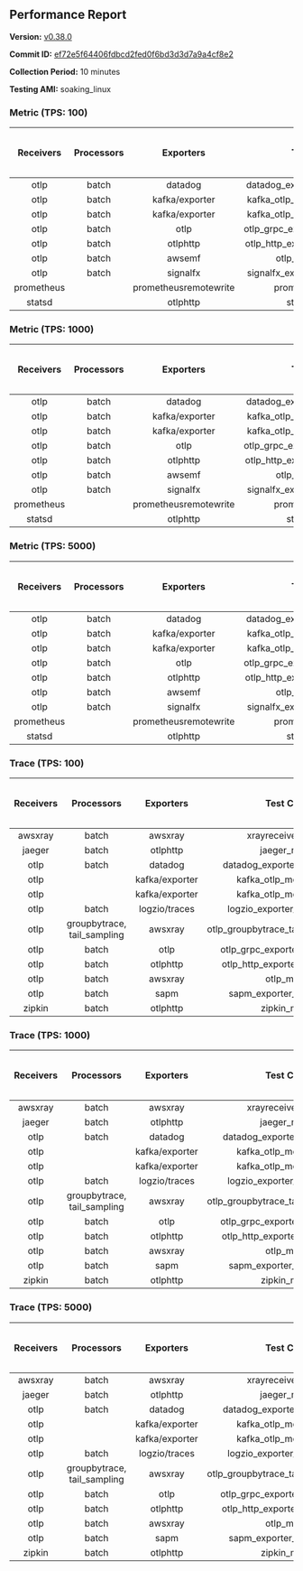 ## Performance Report

**Version:** [v0.38.0](https://github.com/aws-observability/aws-otel-collector/releases/tag/v0.38.0)

**Commit ID:** [ef72e5f64406fdbcd2fed0f6bd3d3d7a9a4cf8e2](https://github.com/aws-observability/aws-otel-collector/commit/ef72e5f64406fdbcd2fed0f6bd3d3d7a9a4cf8e2)

**Collection Period:** 10 minutes

**Testing AMI:** soaking_linux


### Metric (TPS: 100)
| Receivers | Processors | Exporters | Test Case | Data Type | Instance Type | Avg CPU Usage (Percent) | Avg Memory Usage (Megabytes) | Max CPU Usage (Percent) | Max Memory Usage (Megabytes) |
|:---------:|:----------:|:---------:|:---------:|:---------:|:-------------:|:-----------------------:|:----------------------------:|:-----------------------:|:----------------------------:|
| otlp | batch | datadog | datadog_exporter_metric_mock | otlp | m5.2xlarge | 0.51 | 95.08 | 1.30 | 96.86 |
| otlp | batch | kafka/exporter | kafka_otlp_metric_mock_2_8_1 | otlp | m5.2xlarge | 2.18 | 100.43 | 2.40 | 101.97 |
| otlp | batch | kafka/exporter | kafka_otlp_metric_mock_3_2_0 | otlp | m5.2xlarge | 11.12 | 112.29 | 11.60 | 116.50 |
| otlp | batch | otlp | otlp_grpc_exporter_metric_mock | otlp | m5.2xlarge | 0.18 | 91.46 | 0.50 | 94.51 |
| otlp | batch | otlphttp | otlp_http_exporter_metric_mock | otlp | m5.2xlarge | 0.22 | 96.15 | 0.40 | 99.31 |
| otlp | batch | awsemf | otlp_metric_mock | otlp | m5.2xlarge | 0.38 | 92.88 | 0.50 | 93.32 |
| otlp | batch | signalfx | signalfx_exporter_metric_mock | otlp | m5.2xlarge | 0.24 | 97.37 | 0.40 | 102.15 |
| prometheus |  | prometheusremotewrite | prometheus_mock | prometheus | m5.2xlarge | 0.08 | 93.05 | 0.30 | 94.49 |
| statsd |  | otlphttp | statsd_mock | statsd | m5.2xlarge | 0.01 | 76.52 | 0.10 | 77.50 |

### Metric (TPS: 1000)
| Receivers | Processors | Exporters | Test Case | Data Type | Instance Type | Avg CPU Usage (Percent) | Avg Memory Usage (Megabytes) | Max CPU Usage (Percent) | Max Memory Usage (Megabytes) |
|:---------:|:----------:|:---------:|:---------:|:---------:|:-------------:|:-----------------------:|:----------------------------:|:-----------------------:|:----------------------------:|
| otlp | batch | datadog | datadog_exporter_metric_mock | otlp | m5.2xlarge | 2.18 | 98.62 | 2.30 | 99.84 |
| otlp | batch | kafka/exporter | kafka_otlp_metric_mock_2_8_1 | otlp | m5.2xlarge | 0.48 | 96.67 | 0.60 | 97.81 |
| otlp | batch | kafka/exporter | kafka_otlp_metric_mock_3_2_0 | otlp | m5.2xlarge | 0.51 | 97.32 | 0.70 | 98.20 |
| otlp | batch | otlp | otlp_grpc_exporter_metric_mock | otlp | m5.2xlarge | 0.43 | 92.35 | 0.60 | 93.38 |
| otlp | batch | otlphttp | otlp_http_exporter_metric_mock | otlp | m5.2xlarge | 0.57 | 98.28 | 0.70 | 101.88 |
| otlp | batch | awsemf | otlp_metric_mock | otlp | m5.2xlarge | 1.77 | 95.43 | 2.00 | 96.33 |
| otlp | batch | signalfx | signalfx_exporter_metric_mock | otlp | m5.2xlarge | 0.84 | 98.69 | 1.10 | 101.18 |
| prometheus |  | prometheusremotewrite | prometheus_mock | prometheus | m5.2xlarge | 0.75 | 116.38 | 1.40 | 124.89 |
| statsd |  | otlphttp | statsd_mock | statsd | m5.2xlarge | 0.01 | 77.06 | 0.10 | 77.15 |

### Metric (TPS: 5000)
| Receivers | Processors | Exporters | Test Case | Data Type | Instance Type | Avg CPU Usage (Percent) | Avg Memory Usage (Megabytes) | Max CPU Usage (Percent) | Max Memory Usage (Megabytes) |
|:---------:|:----------:|:---------:|:---------:|:---------:|:-------------:|:-----------------------:|:----------------------------:|:-----------------------:|:----------------------------:|
| otlp | batch | datadog | datadog_exporter_metric_mock | otlp | m5.2xlarge | 10.42 | 116.83 | 10.80 | 121.54 |
| otlp | batch | kafka/exporter | kafka_otlp_metric_mock_2_8_1 | otlp | m5.2xlarge | 10.63 | 113.54 | 11.00 | 117.10 |
| otlp | batch | kafka/exporter | kafka_otlp_metric_mock_3_2_0 | otlp | m5.2xlarge | 1.83 | 99.83 | 2.10 | 103.61 |
| otlp | batch | otlp | otlp_grpc_exporter_metric_mock | otlp | m5.2xlarge | 1.44 | 98.60 | 2.40 | 131.47 |
| otlp | batch | otlphttp | otlp_http_exporter_metric_mock | otlp | m5.2xlarge | 2.06 | 100.43 | 2.30 | 104.69 |
| otlp | batch | awsemf | otlp_metric_mock | otlp | m5.2xlarge | 8.54 | 107.11 | 9.00 | 109.77 |
| otlp | batch | signalfx | signalfx_exporter_metric_mock | otlp | m5.2xlarge | 3.89 | 100.22 | 4.30 | 104.55 |
| prometheus |  | prometheusremotewrite | prometheus_mock | prometheus | m5.2xlarge | 4.56 | 222.68 | 7.70 | 245.56 |
| statsd |  | otlphttp | statsd_mock | statsd | m5.2xlarge | 0.01 | 76.69 | 0.20 | 76.99 |

### Trace (TPS: 100)
| Receivers | Processors | Exporters | Test Case | Data Type | Instance Type | Avg CPU Usage (Percent) | Avg Memory Usage (Megabytes) | Max CPU Usage (Percent) | Max Memory Usage (Megabytes) |
|:---------:|:----------:|:---------:|:---------:|:---------:|:-------------:|:-----------------------:|:----------------------------:|:-----------------------:|:----------------------------:|
| awsxray | batch | awsxray | xrayreceiver_mock | xray | m5.2xlarge | 3.92 | 89.72 | 4.10 | 91.01 |
| jaeger | batch | otlphttp | jaeger_mock | jaeger | m5.2xlarge | 0.03 | 77.55 | 0.20 | 77.68 |
| otlp | batch | datadog | datadog_exporter_trace_mock | otlp | m5.2xlarge | 0.06 | 78.29 | 0.20 | 78.78 |
| otlp |  | kafka/exporter | kafka_otlp_mock_2_8_1 | otlp | m5.2xlarge | 0.06 | 83.46 | 0.20 | 84.20 |
| otlp |  | kafka/exporter | kafka_otlp_mock_3_2_0 | otlp | m5.2xlarge | 0.05 | 81.91 | 0.20 | 83.15 |
| otlp | batch | logzio/traces | logzio_exporter_trace_mock | otlp | m5.2xlarge | 0.04 | 78.38 | 0.10 | 79.70 |
| otlp | groupbytrace, tail_sampling | awsxray | otlp_groupbytrace_tailsampling_mock | otlp | m5.2xlarge | 0.03 | 77.66 | 0.20 | 77.75 |
| otlp | batch | otlp | otlp_grpc_exporter_trace_mock | otlp | m5.2xlarge | 0.04 | 78.37 | 0.20 | 78.66 |
| otlp | batch | otlphttp | otlp_http_exporter_trace_mock | otlp | m5.2xlarge | 0.04 | 76.48 | 0.10 | 77.76 |
| otlp | batch | awsxray | otlp_mock | otlp | m5.2xlarge | 0.04 | 78.10 | 0.20 | 79.82 |
| otlp | batch | sapm | sapm_exporter_trace_mock | otlp | m5.2xlarge | 0.04 | 76.22 | 0.20 | 77.03 |
| zipkin | batch | otlphttp | zipkin_mock | zipkin | m5.2xlarge | 0.04 | 77.27 | 0.10 | 78.07 |

### Trace (TPS: 1000)
| Receivers | Processors | Exporters | Test Case | Data Type | Instance Type | Avg CPU Usage (Percent) | Avg Memory Usage (Megabytes) | Max CPU Usage (Percent) | Max Memory Usage (Megabytes) |
|:---------:|:----------:|:---------:|:---------:|:---------:|:-------------:|:-----------------------:|:----------------------------:|:-----------------------:|:----------------------------:|
| awsxray | batch | awsxray | xrayreceiver_mock | xray | m5.2xlarge | 18.14 | 96.18 | 18.60 | 98.01 |
| jaeger | batch | otlphttp | jaeger_mock | jaeger | m5.2xlarge | 0.04 | 76.50 | 0.20 | 76.69 |
| otlp | batch | datadog | datadog_exporter_trace_mock | otlp | m5.2xlarge | 0.04 | 80.68 | 0.20 | 82.29 |
| otlp |  | kafka/exporter | kafka_otlp_mock_2_8_1 | otlp | m5.2xlarge | 0.16 | 84.98 | 0.40 | 85.52 |
| otlp |  | kafka/exporter | kafka_otlp_mock_3_2_0 | otlp | m5.2xlarge | 0.05 | 81.79 | 0.20 | 84.05 |
| otlp | batch | logzio/traces | logzio_exporter_trace_mock | otlp | m5.2xlarge | 0.04 | 75.98 | 0.10 | 76.08 |
| otlp | groupbytrace, tail_sampling | awsxray | otlp_groupbytrace_tailsampling_mock | otlp | m5.2xlarge | 0.03 | 77.17 | 0.20 | 77.38 |
| otlp | batch | otlp | otlp_grpc_exporter_trace_mock | otlp | m5.2xlarge | 0.04 | 79.16 | 0.20 | 80.17 |
| otlp | batch | otlphttp | otlp_http_exporter_trace_mock | otlp | m5.2xlarge | 0.04 | 77.08 | 0.20 | 78.16 |
| otlp | batch | awsxray | otlp_mock | otlp | m5.2xlarge | 0.04 | 76.86 | 0.20 | 76.88 |
| otlp | batch | sapm | sapm_exporter_trace_mock | otlp | m5.2xlarge | 0.04 | 76.18 | 0.10 | 77.44 |
| zipkin | batch | otlphttp | zipkin_mock | zipkin | m5.2xlarge | 0.03 | 75.92 | 0.10 | 77.27 |

### Trace (TPS: 5000)
| Receivers | Processors | Exporters | Test Case | Data Type | Instance Type | Avg CPU Usage (Percent) | Avg Memory Usage (Megabytes) | Max CPU Usage (Percent) | Max Memory Usage (Megabytes) |
|:---------:|:----------:|:---------:|:---------:|:---------:|:-------------:|:-----------------------:|:----------------------------:|:-----------------------:|:----------------------------:|
| awsxray | batch | awsxray | xrayreceiver_mock | xray | m5.2xlarge | 25.71 | 109.40 | 27.10 | 113.80 |
| jaeger | batch | otlphttp | jaeger_mock | jaeger | m5.2xlarge | 0.03 | 78.54 | 0.10 | 79.86 |
| otlp | batch | datadog | datadog_exporter_trace_mock | otlp | m5.2xlarge | 0.05 | 77.54 | 0.20 | 77.99 |
| otlp |  | kafka/exporter | kafka_otlp_mock_2_8_1 | otlp | m5.2xlarge | 0.05 | 81.49 | 0.20 | 82.80 |
| otlp |  | kafka/exporter | kafka_otlp_mock_3_2_0 | otlp | m5.2xlarge | 0.16 | 83.02 | 0.30 | 83.48 |
| otlp | batch | logzio/traces | logzio_exporter_trace_mock | otlp | m5.2xlarge | 0.03 | 79.06 | 0.20 | 79.18 |
| otlp | groupbytrace, tail_sampling | awsxray | otlp_groupbytrace_tailsampling_mock | otlp | m5.2xlarge | 0.03 | 78.81 | 0.20 | 78.98 |
| otlp | batch | otlp | otlp_grpc_exporter_trace_mock | otlp | m5.2xlarge | 0.04 | 80.23 | 0.20 | 81.52 |
| otlp | batch | otlphttp | otlp_http_exporter_trace_mock | otlp | m5.2xlarge | 0.04 | 78.59 | 0.20 | 79.45 |
| otlp | batch | awsxray | otlp_mock | otlp | m5.2xlarge | 0.05 | 75.94 | 0.20 | 75.94 |
| otlp | batch | sapm | sapm_exporter_trace_mock | otlp | m5.2xlarge | 0.04 | 77.07 | 0.20 | 77.28 |
| zipkin | batch | otlphttp | zipkin_mock | zipkin | m5.2xlarge | 0.03 | 77.21 | 0.20 | 78.35 |

